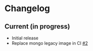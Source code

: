 # Changelog

## Current (in progress)

- Initial release
- Replace mongo legacy image in CI [#2](https://github.com/etalab/udata-event-consumer/pull/2)
